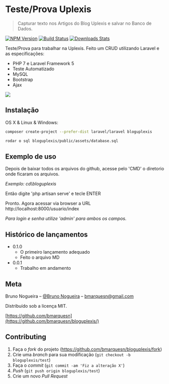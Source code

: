 # Teste/Prova Uplexis
> Capturar texto nos Artigos do Blog Uplexis e salvar no Banco de Dados.

[![NPM Version][npm-image]][npm-url]
[![Build Status][travis-image]][travis-url]
[![Downloads Stats][npm-downloads]][npm-url]

Teste/Prova para trabalhar na Uplexis. Feito um CRUD utilizando Laravel e as especificações:
- PHP 7 e Laravel Framework 5
- Teste Automatizado
- MySQL
- Bootstrap
- Ajax

![](../header.png)

## Instalação

OS X & Linux & Windows:

```sh
composer create-project --prefer-dist laravel/laravel bloguplexis
```

```sh
rodar o sql bloguplexis/public/assets/database.sql
```

## Exemplo de uso

Depois de baixar todos os arquivos do github, acesse pelo 'CMD' o diretorio onde ficaram os arquivos.

_Exemplo: cd\bloguplexis_

Então digite 'php artisan serve' e tecle ENTER

Pronto. Agora acessar via browser a URL http://localhost:8000/usuario/index

_Para login e senha utilize 'admin' para ambos os campos._ 

## Histórico de lançamentos

* 0.1.0
    * O primeiro lançamento adequado
    * Feito o arquivo MD
* 0.0.1
    * Trabalho em andamento

## Meta

Bruno Nogueira – [@Bruno Nogueira](https://github.com/bmarquesn) – bmarquesn@gmail.com

Distribuído sob a licença MIT.

[https://github.com/bmarquesn](https://github.com/bmarquesn/bloguplexis/)

## Contributing

1. Faça o _fork_ do projeto (<https://github.com/bmarquesn/bloguplexis/fork>)
2. Crie uma _branch_ para sua modificação (`git checkout -b bloguplexis/test`)
3. Faça o _commit_ (`git commit -am 'Fiz a alteração X'`)
4. _Push_ (`git push origin bloguplexis/test`)
5. Crie um novo _Pull Request_

[npm-image]: https://img.shields.io/npm/v/datadog-metrics.svg?style=flat-square
[npm-url]: https://npmjs.org/package/datadog-metrics
[npm-downloads]: https://img.shields.io/npm/dm/datadog-metrics.svg?style=flat-square
[travis-image]: https://img.shields.io/travis/dbader/node-datadog-metrics/master.svg?style=flat-square
[travis-url]: https://travis-ci.org/dbader/node-datadog-metrics
[wiki]: https://github.com/seunome/seuprojeto/wiki
